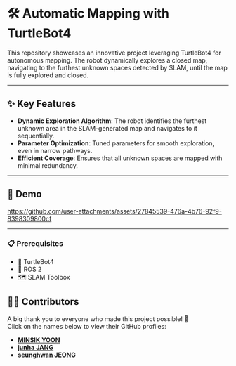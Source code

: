 # 🛠️ Automatic Mapping with TurtleBot4

This repository showcases an innovative project leveraging TurtleBot4 for autonomous mapping. The robot dynamically explores a closed map, navigating to the furthest unknown spaces detected by SLAM, until the map is fully explored and closed.

---

## ✨ Key Features

- **Dynamic Exploration Algorithm**: 
  The robot identifies the furthest unknown area in the SLAM-generated map and navigates to it sequentially.
- **Parameter Optimization**: 
  Tuned parameters for smooth exploration, even in narrow pathways.
- **Efficient Coverage**: 
  Ensures that all unknown spaces are mapped with minimal redundancy.

---

## 🎥 Demo

https://github.com/user-attachments/assets/27845539-476a-4b76-92f9-8398309800cf

---

### 📋 Prerequisites

- 🐢 TurtleBot4
- 🤖 ROS 2
- 🗺️ SLAM Toolbox

## 👨‍💻 Contributors
A big thank you to everyone who made this project possible! 🎉  
Click on the names below to view their GitHub profiles:

- [**MINSIK YOON**](https://github.com/yms0606)  
- [**junha JANG**](https://github.com/zzangzzun)  
- [**seunghwan JEONG**](https://github.com/JSeungHwan)


